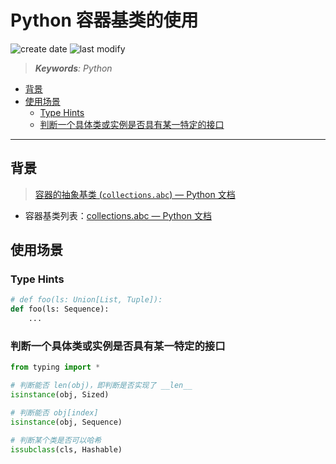 Python 容器基类的使用
===
<!--START_SECTION:badge-->

![create date](https://img.shields.io/static/v1?label=create%20date&message=2022-08-xx&label_color=gray&color=lightsteelblue&style=flat-square)
![last modify](https://img.shields.io/static/v1?label=last%20modify&message=2025-08-03%2022%3A42%3A16&label_color=gray&color=thistle&style=flat-square)

<!--END_SECTION:badge-->
<!--info
top: false
draft: false
hidden: false
tag: [python]
-->

> ***Keywords**: Python*

<!--START_SECTION:paper_title-->
<!--END_SECTION:paper_title-->

<!--START_SECTION:toc-->
- [背景](#背景)
- [使用场景](#使用场景)
    - [Type Hints](#type-hints)
    - [判断一个具体类或实例是否具有某一特定的接口](#判断一个具体类或实例是否具有某一特定的接口)
<!--END_SECTION:toc-->

---

## 背景
> [容器的抽象基类 (`collections.abc`) — Python 文档](https://docs.python.org/zh-cn/3/library/collections.abc.html#collections-abstract-base-classes)  

- 容器基类列表：[collections.abc — Python 文档](https://docs.python.org/zh-cn/3/library/collections.abc.html)


## 使用场景

### Type Hints

```python
# def foo(ls: Union[List, Tuple]):
def foo(ls: Sequence):
    ...
```

### 判断一个具体类或实例是否具有某一特定的接口

```python
from typing import *

# 判断能否 len(obj)，即判断是否实现了 __len__
isinstance(obj, Sized)

# 判断能否 obj[index]
isinstance(obj, Sequence)

# 判断某个类是否可以哈希
issubclass(cls, Hashable)
```
